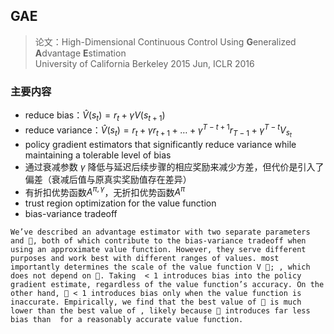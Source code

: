 ## GAE
> 论文：High-Dimensional Continuous Control Using **G**eneralized **A**dvantage **E**stimation  
> University of California Berkeley 2015 Jun, ICLR 2016

### 主要内容

- reduce bias：$\hat{V}(s_t) = r_t + \gamma V(s_{t+1})$
- reduce variance：$\hat{V}(s_t) = r_t + \gamma r_{t+1} + \dots + \gamma^{T-t+1}r_{T-1} + \gamma^{T-t}V_{s_t}$
- policy gradient estimators that significantly reduce variance while maintaining
a tolerable level of bias  
- 通过衰减参数 $\gamma$ 降低与延迟后续步骤的相应奖励来减少方差，但代价是引入了偏差（衰减后值与原真实奖励值存在差异）
- 有折扣优势函数$A^{\pi, \gamma}$，无折扣优势函数$A^{\pi}$
- trust region optimization for the value function  
- bias-variance tradeoff  


```
We’ve described an advantage estimator with two separate parameters and , both of which contribute to the bias-variance tradeoff when using an approximate value function. However, they serve different purposes and work best with different ranges of values. most importantly determines the scale of the value function V ; , which does not depend on . Taking  < 1 introduces bias into the policy gradient estimate, regardless of the value function’s accuracy. On the other hand,  < 1 introduces bias only when the value function is inaccurate. Empirically, we find that the best value of  is much lower than the best value of , likely because  introduces far less bias than  for a reasonably accurate value function.
```